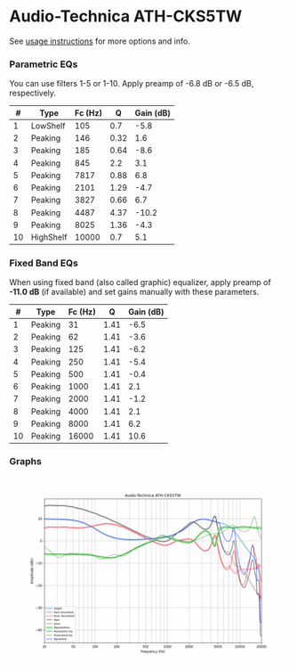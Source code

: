 # Audio-Technica ATH-CKS5TW
See [usage instructions](https://github.com/jaakkopasanen/AutoEq#usage) for more options and info.

### Parametric EQs
You can use filters 1-5 or 1-10. Apply preamp of -6.8 dB or -6.5 dB, respectively.

|   # | Type      |   Fc (Hz) |    Q |   Gain (dB) |
|-----|-----------|-----------|------|-------------|
|   1 | LowShelf  |       105 | 0.7  |        -5.8 |
|   2 | Peaking   |       146 | 0.32 |         1.6 |
|   3 | Peaking   |       185 | 0.64 |        -8.6 |
|   4 | Peaking   |       845 | 2.2  |         3.1 |
|   5 | Peaking   |      7817 | 0.88 |         6.8 |
|   6 | Peaking   |      2101 | 1.29 |        -4.7 |
|   7 | Peaking   |      3827 | 0.66 |         6.7 |
|   8 | Peaking   |      4487 | 4.37 |       -10.2 |
|   9 | Peaking   |      8025 | 1.36 |        -4.3 |
|  10 | HighShelf |     10000 | 0.7  |         5.1 |

### Fixed Band EQs
When using fixed band (also called graphic) equalizer, apply preamp of **-11.0 dB** (if available) and set gains manually with these parameters.

|   # | Type    |   Fc (Hz) |    Q |   Gain (dB) |
|-----|---------|-----------|------|-------------|
|   1 | Peaking |        31 | 1.41 |        -6.5 |
|   2 | Peaking |        62 | 1.41 |        -3.6 |
|   3 | Peaking |       125 | 1.41 |        -6.2 |
|   4 | Peaking |       250 | 1.41 |        -5.4 |
|   5 | Peaking |       500 | 1.41 |        -0.4 |
|   6 | Peaking |      1000 | 1.41 |         2.1 |
|   7 | Peaking |      2000 | 1.41 |        -1.2 |
|   8 | Peaking |      4000 | 1.41 |         2.1 |
|   9 | Peaking |      8000 | 1.41 |         6.2 |
|  10 | Peaking |     16000 | 1.41 |        10.6 |

### Graphs
![](./Audio-Technica%20ATH-CKS5TW.png)
